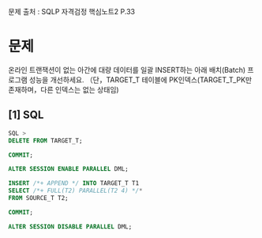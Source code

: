 문제 출처 : SQLP 자격검정 핵심노트2 P.33
# 문제
온라인 트랜잭션이 없는 아간에 대량 데이터를 일괄 INSERT하는 아래 배치(Batch) 프로그램 성능을 개선하세요.
（단，TARGET_T 테이블에 PK인덱스(TARGET_T_PK만 존재하며，다른 인덱스는 없는 상태임)

## [1] SQL
```sql
SQL >
DELETE FROM TARGET_T;

COMMIT;

ALTER SESSION ENABLE PARALLEL DML;

INSERT /*+ APPEND */ INTO TARGET_T T1
SELECT /*+ FULL(T2) PARALLEL(T2 4) */*
FROM SOURCE_T T2;

COMMIT;

ALTER SESSION DISABLE PARALLEL DML;
```
